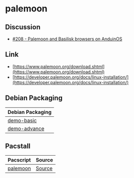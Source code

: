 

# palemoon




## Discussion

* [#208 - Palemoon and Basilisk browsers on AnduinOS](https://github.com/Anduin2017/AnduinOS/discussions/208)




## Link

* [https://www.palemoon.org/download.shtml](https://www.palemoon.org/download.shtml)
* [https://developer.palemoon.org/docs/linux-installation/](https://developer.palemoon.org/docs/linux-installation/)




## Debian Packaging

| Debian Packaging |
| ---------------- |
| [demo-basic](https://github.com/samwhelp/demo-for-anduinos-discussion/tree/main/demo/debian-packaging/palemoon/demo-basic) |
| [demo-advance](https://github.com/samwhelp/demo-for-anduinos-discussion/tree/main/demo/debian-packaging/palemoon/demo-advance) |




## Pacstall

| Pacscript | Source |
| --------- | ------ |
| [palemoon](https://github.com/samwhelp/anduinos-pacstall/blob/main/packages/palemoon/palemoon.pacscript) | [Source](https://www.palemoon.org/download.shtml) |
